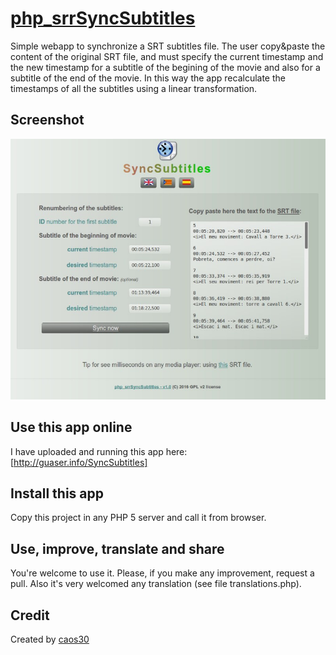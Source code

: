 # [php_srrSyncSubtitles](https://github.com/caos30/php_srrSyncSubtitles)

Simple webapp to synchronize a SRT subtitles file. The user copy&paste the content of the original SRT file, and must specify the current timestamp and the new timestamp for a subtitle of the begining of the movie and also for a subtitle of the end of the movie. In this way the app recalculate the timestamps of all the subtitles using a linear transformation.

## Screenshot

![screenshot of main view](/screenshot.jpg?raw=true "Synchronizing subtitles")

## Use this app online

I have uploaded and running this app here: [http://guaser.info/SyncSubtitles]

## Install this app

Copy this project in any PHP 5 server and call it from browser.

## Use, improve, translate and share

You're welcome to use it. Please, if you make any improvement, request a pull. Also it's very welcomed any translation (see file translations.php).

## Credit

Created by [caos30](https://github.com/caos30)
